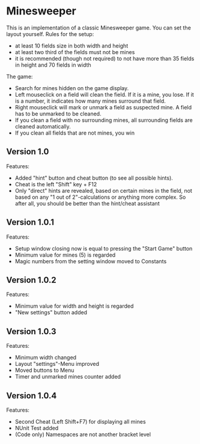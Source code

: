 # Minesweeper

This is an implementation of a classic Minesweeper game.
You can set the layout yourself.
Rules for the setup:
- at least 10 fields size in both width and height
- at least two third of the fields must not be mines
- it is recommended (though not required) to not have more than 35 fields in height and 70 fields in width

The game:
- Search for mines hidden on the game display.
- Left mouseclick on a field will clean the field. If it is a mine, you lose. If it is a number, it indicates how many mines surround that field.
- Right mouseclick will mark or unmark a field as suspected mine. A field has to be unmarked to be cleaned.
- If you clean a field with no surrounding mines, all surrounding fields are cleaned automatically.
- If you clean all fields that are not mines, you win

## Version 1.0
Features:
- Added "hint" button and cheat button (to see all possible hints).
- Cheat is the left "Shift" key + F12
- Only "direct" hints are revealed, based on certain mines in the field, not based on any "1 out of 2"-calculations or anything more complex. So after all, you should be better than the hint/cheat assistant

## Version 1.0.1
Features:
- Setup window closing now is equal to pressing the "Start Game" button
- Minimum value for mines (5) is regarded
- Magic numbers from the setting window moved to Constants

## Version 1.0.2
Features:
- Minimum value for width and height is regarded
- "New settings" button added

## Version 1.0.3
Features:
- Minimum width changed
- Layout "settings"-Menu improved
- Moved buttons to Menu
- Timer and unmarked mines counter added

## Version 1.0.4
Features:
- Second Cheat (Left Shift+F7) for displaying all mines
- NUnit Test added
- (Code only) Namespaces are not another bracket level
